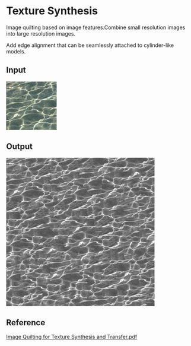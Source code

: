 # Texture Synthesis

Image quilting based on image features.Combine small resolution images into large resolution images.

Add edge alignment that can be seamlessly attached to cylinder-like models.

## Input
![Input](Input.jpg)

## Output
![Output](Output.jpg)


## Reference
[Image Quilting for Texture Synthesis and Transfer.pdf](Image_Quilting_for_Texture_Synthesis_and_Transfer.pdf)